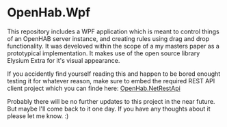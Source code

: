 # OpenHab.Wpf

This repository includes a WPF application which is meant to control things of an OpenHAB server instance, and creating rules using drag and drop functionality. It was develoved within the scope of a my masters paper as a prototypical implementation. It makes use of the open source library Elysium Extra for it's visual appearance.

If you accidently find yourself reading this and happen to be bored enought testing it for whatever reason, make sure to embed the required REST API client project which you can finde here: [OpenHab.NetRestApi](https://github.com/ConfusedHorse/OpenHab.NetRestApi)

Probably there will be no further updates to this project in the near future. But maybe I'll come back to it one day. If you have any thoughts about it please let me know. :)

